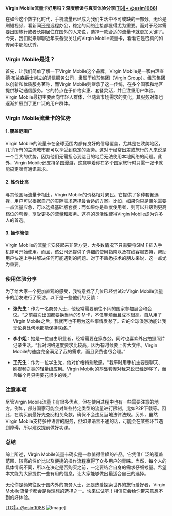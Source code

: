 **Virgin Mobile流量卡好用吗？深度解读与真实体验分享[[TG💪+ @esim1088](https://t.me/s/esim1088)]**

在如今这个数字化时代，手机流量已经成为我们生活中不可或缺的一部分。无论是刷短视频、看新闻还是远程办公，稳定的网络连接都显得尤为重要。而对于经常需要出国旅行或者长期居住在国外的人来说，选择一款合适的流量卡就更加关键了。今天，我们就来聊聊近年来备受关注的Virgin Mobile流量卡，看看它是否真的如传闻中那般优秀。

### Virgin Mobile是谁？

首先，让我们简单了解一下Virgin Mobile这个品牌。Virgin Mobile是一家由理查德·布兰森爵士创立的通信服务公司，隶属于维珍集团（Virgin Group）。维珍集团以创新和优质服务著称，而Virgin Mobile则继承了这一传统，在多个国家和地区提供移动通信服务。它的特点在于价格实惠、套餐灵活，并且注重用户体验。Virgin Mobile最初主要面向年轻人群体，但随着市场需求的变化，其服务对象也逐渐扩展到了更广泛的用户群体。

### Virgin Mobile流量卡的优势

#### 1. **覆盖范围广**
Virgin Mobile的流量卡在全球范围内都有良好的信号覆盖，尤其是在欧美地区，几乎所有的主流城市都可以享受到稳定的服务。这对于经常出差或旅行的人来说是一个巨大的优势，因为他们无需担心到达目的地后无法使用本地网络的问题。此外，Virgin Mobile还支持多国漫游，这意味着你在多个国家旅行时只需一张卡就能搞定所有通讯需求。

#### 2. **性价比高**
与其他国际流量卡相比，Virgin Mobile的价格相对亲民。它提供了多种套餐选择，用户可以根据自己的实际需求选择最合适的方案。比如，如果你只是偶尔需要一点流量应急，可以选择基础版套餐；而如果你是重度使用者，则可以升级到更高档位的套餐，享受更多的流量和服务。这样的灵活性使得Virgin Mobile成为许多人的首选。

#### 3. **操作简便**
Virgin Mobile的流量卡安装起来非常方便，大多数情况下只需要将SIM卡插入手机即可开始使用。而且，该公司还提供了详细的使用指南以及在线客服支持，帮助用户快速上手并解决任何可能遇到的问题。对于不熟悉技术的朋友来说，这一点尤为重要。

### 使用体验分享

为了给大家一个更加直观的感受，我特意找了几位已经尝试过Virgin Mobile流量卡的朋友进行了采访。以下是一些他们的反馈：

- **张先生**：作为一名商务人士，他经常需要前往不同的国家参加展会和会议。“之前每次出国都要换当地的SIM卡，不仅麻烦而且成本很高。自从用了Virgin Mobile之后，我就再也不用为这些事情发愁了。它的全球漫游功能让我无论身处何地都能保持联络。”
  
- **李小姐**：她是一位自由职业者，经常需要在家办公，同时也喜欢外出拍摄照片记录生活。“我对网络速度要求比较高，因为有时候要上传大文件。Virgin Mobile的速度完全满足了我的需求，而且资费也很合理。”

- **王先生**：作为一位学生党，他对价格特别敏感。“我平时用手机主要是聊天、刷视频之类的轻量级应用。Virgin Mobile的基础套餐对我来说已经足够了，而且每个月只需要花很少的钱。”

### 注意事项

尽管Virgin Mobile流量卡有很多优点，但在使用过程中也有一些需要注意的地方。例如，部分国家可能会对某些特定类型的流量进行限制，比如P2P下载等。因此，在购买前最好先查阅相关条款，确保不会违反当地法律法规。另外，虽然Virgin Mobile支持多种语言的服务，但如果语言不通的话，可能会在某些环节遇到障碍，所以建议提前做好功课。

### 总结

综上所述，Virgin Mobile流量卡确实是一款值得信赖的产品。它凭借广泛的覆盖范围、较高的性价比以及便捷的操作流程赢得了众多用户的青睐。当然，每个人的具体情况不同，所以在决定是否购买之前，一定要结合自身的需求仔细考量。希望本文能为大家提供一些有用的信息，让大家能够做出最适合自己的选择。

无论你是频繁往返于国内外的商务人士，还是热爱探索世界的旅行爱好者，Virgin Mobile流量卡都会是你理想的选择之一。快来试试吧！相信它会给你带来意想不到的好体验。

[[TG💪+ @esim1088](https://t.me/s/esim1088) ![Image](https://i.postimg.cc/4NQfJmqS/Snipaste-2025-05-13-00-14-12.png)]